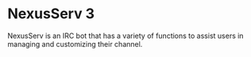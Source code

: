 # NexusServ 3

NexusServ is an IRC bot that has a variety of functions to assist users in managing and customizing their channel.
